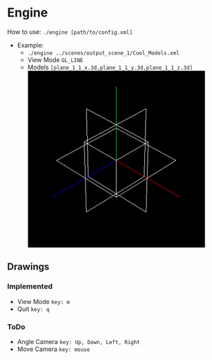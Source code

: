 # Engine

How to use:
`./engine [path/to/config.xml]`

- Example:
  - `./engine ../scenes/output_scene_1/Cool_Models.xml`
  - View Mode `GL_LINE`
  - Models `[plane_1_1_x.3d,plane_1_1_y.3d,plane_1_1_z.3d]`
![example_image](../scenes/output_scene_1/Cool_Models.png)

## Drawings

### Implemented

- View Mode `key: m`
- Quit `key: q`

### ToDo

- Angle Camera `key: Up, Down, Left, Right`
- Move Camera `key: mouse`

